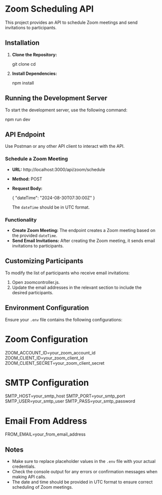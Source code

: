 # Zoom Scheduling API

This project provides an API to schedule Zoom meetings and send invitations to participants.

## Installation

1. **Clone the Repository:**

   git clone <repository-url>
   cd <repository-directory>

2. **Install Dependencies:**

   npm install

## Running the Development Server

To start the development server, use the following command:

npm run dev

## API Endpoint

Use Postman or any other API client to interact with the API.

### Schedule a Zoom Meeting

- **URL:** http://localhost:3000/api/zoom/schedule
- **Method:** POST
- **Request Body:**

  {
    "dateTime": "2024-08-30T07:30:00Z"
  }

  The `dateTime` should be in UTC format.

### Functionality

- **Create Zoom Meeting:** The endpoint creates a Zoom meeting based on the provided `dateTime`.
- **Send Email Invitations:** After creating the Zoom meeting, it sends email invitations to participants.

## Customizing Participants

To modify the list of participants who receive email invitations:

1. Open zoomcontroller.js.
2. Update the email addresses in the relevant section to include the desired participants.

## Environment Configuration

Ensure your `.env` file contains the following configurations:

# Zoom Configuration
ZOOM_ACCOUNT_ID=your_zoom_account_id
ZOOM_CLIENT_ID=your_zoom_client_id
ZOOM_CLIENT_SECRET=your_zoom_client_secret

# SMTP Configuration
SMTP_HOST=your_smtp_host
SMTP_PORT=your_smtp_port
SMTP_USER=your_smtp_user
SMTP_PASS=your_smtp_password

# Email From Address
FROM_EMAIL=your_from_email_address

## Notes

- Make sure to replace placeholder values in the `.env` file with your actual credentials.
- Check the console output for any errors or confirmation messages when making API calls.
- The date and time should be provided in UTC format to ensure correct scheduling of Zoom meetings.
